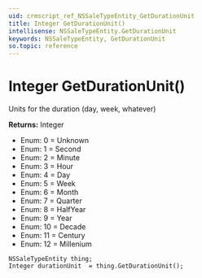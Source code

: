 ```yaml
---
uid: crmscript_ref_NSSaleTypeEntity_GetDurationUnit
title: Integer GetDurationUnit()
intellisense: NSSaleTypeEntity.GetDurationUnit
keywords: NSSaleTypeEntity, GetDurationUnit
so.topic: reference
---
```


# Integer GetDurationUnit()

Units for the duration (day, week, whatever)

**Returns:** Integer

* Enum: 0 = Unknown
* Enum: 1 = Second
* Enum: 2 = Minute
* Enum: 3 = Hour
* Enum: 4 = Day
* Enum: 5 = Week
* Enum: 6 = Month
* Enum: 7 = Quarter
* Enum: 8 = HalfYear
* Enum: 9 = Year
* Enum: 10 = Decade
* Enum: 11 = Century
* Enum: 12 = Millenium

```crmscript
NSSaleTypeEntity thing;
Integer durationUnit  = thing.GetDurationUnit();
```

